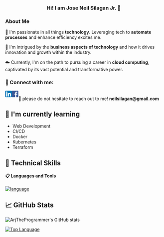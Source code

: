 <h3 align = "center"> Hi! I am Jose Neil Silagan Jr. 👋</h3>

### About Me

🌟 I'm passionate in all things **technology**. Leveraging tech to **automate processes** and enhance efficiency excites me.

💼 I'm intrigued by the **business aspects of technology** and how it drives innovation and growth within the industry.

☁️ Currently, I'm on the path to pursuing a career in **cloud computing**, captivated by its vast potential and transformative power.


### 🤝 Connect with me:
<a href="https://www.linkedin.com/in/joseneilsilaganjr/"><img align="left" src="https://raw.githubusercontent.com/ArjTheProgrammer/ArjTheProgrammer/main/images/linkedin.png" alt="Jose Neil Silagan Jr | LinkedIn" width="21px"/></a>
<a href="https://www.facebook.com/silaganrj/"><img align="left" src="https://raw.githubusercontent.com/ArjTheProgrammer/ArjTheProgrammer/main/images/facebook.png" alt="Jose Neil Silagan Jr | Facebook" width="21"></a>

</br>
💬 please do not hesitate to reach out to me! <strong>neilsilagan@gmail.com</strong>


## 🌱 I'm currently learning

- Web Development
- CI/CD
- Docker
- Kubernetes
- Terraform
  
## 💼 Technical Skills

#### 📋 Languages and Tools
[![language](https://skillicons.dev/icons?i=js,html,css,react,java,py,nodejs,powershell,linux,zure,aws,git,github)](https://skillicons.dev)

## 📈 GitHub Stats 
![ArjTheProgrammer's GitHub stats](https://github-readme-stats.vercel.app/api?username=ArjTheProgrammer&show_icons=true&theme=radical)

[![Top Language](https://github-readme-stats.vercel.app/api/top-langs/?username=ArjTheProgrammer&langs_count=5&layout=donut-vertical&size_weight=0.5&count_weight=0.5&theme=radical)](https://github.com/anuraghazra/github-readme-stats)

